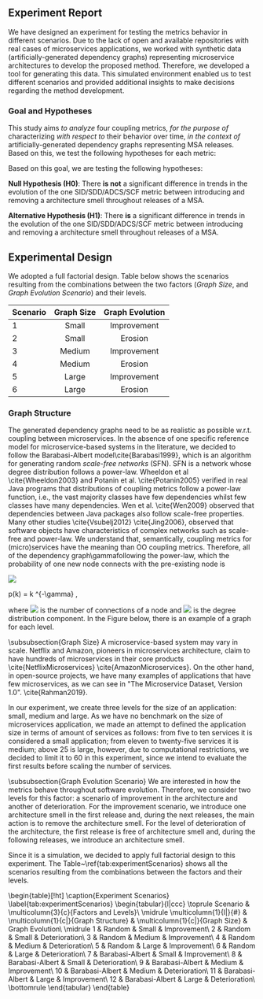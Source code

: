 ## Experiment Report

We have designed an experiment for testing the metrics behavior in different scenarios. Due to the lack of open and available repositories with real cases of microservices applications, we worked with synthetic data (artificially-generated dependency graphs) representing microservice architectures to develop the proposed method. Therefore, we developed a tool for generating this data. This simulated environment enabled us to test different scenarios and provided additional insights to make decisions regarding the method development.

### Goal and Hypotheses

This study aims *to analyze* four coupling metrics, *for the purpose of* characterizing *with respect to* their behavior over time, *in the context of* artificially-generated dependency graphs representing MSA releases.
Based on this, we test the following hypotheses for each metric:

Based on this goal, we are testing the following hypotheses:

**Null Hypothesis (H0)**: There **is not** a significant difference in trends in the evolution of the one SID/SDD/ADCS/SCF metric between introducing and removing a architecture smell throughout releases of a MSA.

**Alternative Hypothesis (H1)**: There **is** a significant difference in trends in the evolution of the one SID/SDD/ADCS/SCF metric between introducing and removing a architecture smell throughout releases of a MSA.

## Experimental Design 

We adopted a full factorial design. Table below shows the scenarios resulting from the combinations between the two factors (*Graph Size*, and *Graph Evolution Scenario*) and their levels.

| Scenario | Graph Size | Graph Evolution |
| --- | :---: | :---: |
| 1 | Small| Improvement |
| 2 | Small| Erosion |
| 3 | Medium| Improvement |
| 4 | Medium| Erosion |
| 5 | Large| Improvement |
| 6 | Large| Erosion |


### Graph Structure
The generated dependency graphs need to be as realistic as possible w.r.t. coupling between microservices. In the absence of one specific reference model for microservice-based systems in the literature, we decided to follow the Barabasi-Albert model\cite{Barabasi1999}, which is an algorithm for generating random *scale-free networks* (SFN). SFN is a network whose degree distribution follows a power-law. Wheeldon et al \cite{Wheeldon2003} and Potanin et al. \cite{Potanin2005} verified in real Java programs that distributions of coupling metrics follow a power-law function, i.e., the vast majority classes have few dependencies whilst few classes have many dependencies. Wen et al. \cite{Wen2009} observed that dependencies between Java packages also follow scale-free properties. Many other studies \cite{Vsubelj2012} \cite{Jing2006}, observed that software objects have characteristics of complex networks such as scale-free and power-law. We understand that, semantically, coupling metrics for (micro)services have the meaning than OO coupling metrics. Therefore, all of the dependency graph\gammafollowing the power-law, which the probability of one new node connects with the pre-existing node is 

<img src="https://render.githubusercontent.com/render/math?math=p(k) = k ^{-\gamma}">

p(k) = k ^{-\gamma} ,

where <img src="https://render.githubusercontent.com/render/math?math=k}"> is the number of connections of a node and <img src="https://render.githubusercontent.com/render/math?math=\gamma"> is the degree distribution component. In the Figure below, there is an example of a graph for each level.

\subsubsection{Graph Size}
A microservice-based system may vary in scale. Netflix and Amazon, pioneers in microservices architecture, claim to have hundreds of microservices in their core products \cite{NetflixMicroservices} \cite{AmazonMicroservices}. On the other hand, in open-source projects, we have many examples of applications that have few microservices, as we can see in "The Microservice Dataset, Version 1.0". \cite{Rahman2019}. 

In our experiment, we create three levels for the size of an application: small, medium and large. As we have no benchmark on the size of microservices application, we made an attempt to defined the application size in terms of amount of services as follows: from five to ten services it is considered a small application; from eleven to twenty-five services it is medium; above 25 is large, however, due to computational restrictions, we decided to limit it to 60 in this experiment, since we intend to evaluate the first results before scaling the number of services. 

\subsubsection{Graph Evolution Scenario}
We are interested in how the metrics behave throughout software evolution. Therefore, we consider two levels for this factor: a scenario of improvement in the architecture and another of deterioration. For the improvement scenario, we introduce one architecture smell in the first release and, during the next releases, the main action is to remove the architecture smell. For the level of deterioration of the architecture, the first release is free of architecture smell and, during the following releases, we introduce an architecture smell. 

Since it is a simulation, we decided to apply full factorial design to this experiment. The Table~\ref{tab:experimentScenarios} shows all the scenarios resulting from the combinations between the factors and their levels.

\begin{table}[!ht]
    \caption{Experiment Scenarios}
    \label{tab:experimentScenarios}
    \begin{tabular}{l|ccc}
        \toprule
        Scenario & \multicolumn{3}{c}{Factors and Levels}\\
        \midrule
        \multicolumn{1}{l|}{\#} & \multicolumn{1}{c|}{Graph Structure} & \multicolumn{1}{c|}{Graph Size} & Graph Evolution\\
        \midrule
        1 & Random & Small & Improvement\\
        2 & Random & Small & Deterioration\\
        3 & Random & Medium & Improvement\\
        4 & Random & Medium & Deterioration\\
        5 & Random & Large & Improvement\\
        6 & Random & Large & Deterioration\\
        7 & Barabasi-Albert & Small & Improvement\\
        8 & Barabasi-Albert & Small & Deterioration\\
        9 & Barabasi-Albert & Medium & Improvement\\
        10 & Barabasi-Albert & Medium & Deterioration\\
        11 & Barabasi-Albert & Large & Improvement\\
        12 & Barabasi-Albert & Large & Deterioration\\
      \bottomrule
    \end{tabular}
\end{table}
